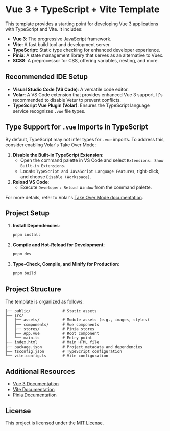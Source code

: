 # Vue 3 + TypeScript + Vite Template

This template provides a starting point for developing Vue 3 applications with TypeScript and Vite. It includes:

- **Vue 3**: The progressive JavaScript framework.
- **Vite**: A fast build tool and development server.
- **TypeScript**: Static type checking for enhanced developer experience.
- **Pinia**: A state management library that serves as an alternative to Vuex.
- **SCSS**: A preprocessor for CSS, offering variables, nesting, and more.

## Recommended IDE Setup

- **Visual Studio Code (VS Code)**: A versatile code editor.
- **Volar**: A VS Code extension that provides enhanced Vue 3 support. It's recommended to disable Vetur to prevent conflicts.
- **TypeScript Vue Plugin (Volar)**: Ensures the TypeScript language service recognizes `.vue` file types.

## Type Support for `.vue` Imports in TypeScript

By default, TypeScript may not infer types for `.vue` imports. To address this, consider enabling Volar's Take Over Mode:

1. **Disable the Built-in TypeScript Extension**:
   - Open the command palette in VS Code and select `Extensions: Show Built-in Extensions`.
   - Locate `TypeScript and JavaScript Language Features`, right-click, and choose `Disable (Workspace)`.
2. **Reload VS Code**:
   - Execute `Developer: Reload Window` from the command palette.

For more details, refer to Volar's [Take Over Mode documentation](https://vuejs.org/guide/typescript/overview.html#volar-takeover-mode).

## Project Setup

1. **Install Dependencies**:

   ```bash
   pnpm install
   ```

2. **Compile and Hot-Reload for Development**:

   ```bash
   pnpm dev
   ```

3. **Type-Check, Compile, and Minify for Production**:
   ```bash
   pnpm build
   ```

## Project Structure

The template is organized as follows:

```
├── public/              # Static assets
├── src/
│   ├── assets/          # Module assets (e.g., images, styles)
│   ├── components/      # Vue components
│   ├── stores/          # Pinia stores
│   ├── App.vue          # Root component
│   └── main.ts          # Entry point
├── index.html           # Main HTML file
├── package.json         # Project metadata and dependencies
├── tsconfig.json        # TypeScript configuration
└── vite.config.ts       # Vite configuration
```

## Additional Resources

- [Vue 3 Documentation](https://vuejs.org/)
- [Vite Documentation](https://vite.dev/)
- [Pinia Documentation](https://pinia.vuejs.org/)

## License

This project is licensed under the [MIT License](LICENSE.md).
